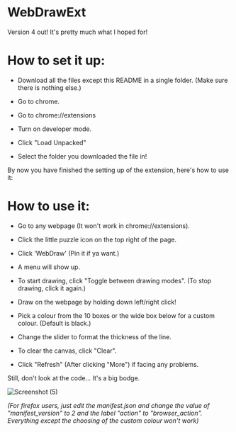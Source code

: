 # WebDrawExt

Version 4 out! It's pretty much what I hoped for!

# How to set it up:

- Download all the files except this README in a single folder. (Make sure there is nothing else.)

- Go to chrome.

- Go to chrome://extensions

- Turn on developer mode.

- Click "Load Unpacked"

- Select the folder you downloaded the file in!

By now you have finished the setting up of the extension, here's how to use it:

# How to use it:

- Go to any webpage (It won't work in chrome://extensions).

- Click the little puzzle icon on the top right of the page.

- Click 'WebDraw' (Pin it if ya want.)

- A menu will show up. 

- To start drawing, click "Toggle between drawing modes". (To stop drawing, click it again.)

- Draw on the webpage by holding down left/right click!

- Pick a colour from the 10 boxes or the wide box below for a custom colour. (Default is black.)

- Change the slider to format the thickness of the line.

- To clear the canvas, click "Clear".

- Click "Refresh" (After clicking "More") if facing any problems.

Still, don't look at the code... It's a big bodge.

![Screenshot (5)](https://user-images.githubusercontent.com/85491783/128598881-2942f7df-4e8a-472f-8080-9780fb727131.png)

*(For firefox users, just edit the manifest.json and change the value of "manifest_version" to 2 and the label "action" to "browser_action". Everything except the choosing of the custom colour won't work)*
